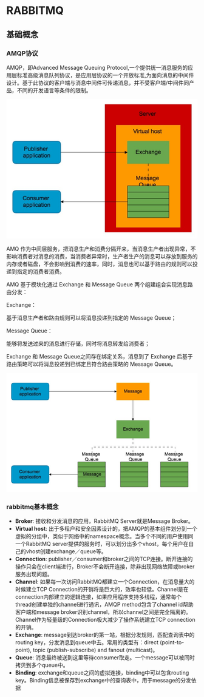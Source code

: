 # RABBITMQ

## 基础概念

### AMQP协议

 AMQP，即Advanced Message Queuing Protocol,一个提供统一消息服务的应用层标准高级消息队列协议，是应用层协议的一个开放标准,为面向消息的中间件设计。基于此协议的客户端与消息中间件可传递消息，并不受客户端/中间件同产品，不同的开发语言等条件的限制。



![amq模型](https://raw.githubusercontent.com/ljs904123126/mynote/master/img/amq_model.jpg)

 AMQ 作为中间层服务，把消息生产和消费分隔开来，当消息生产者出现异常，不影响消费者对消息的消费，当消费者异常时，生产者生产的消息可以存放到服务的内存或者磁盘，不会影响到消费的速率，同时，消息也可以基于路由的规则可以投递到指定的消费者消费。

 AMQ 基于模块化通过 Exchange 和 Message Queue 两个组建组合实现消息路由分发：

Exchange：

基于消息生产者和路由规则可以将消息投递到指定的 Message Queue；

Message Queue：

能够将发送过来的消息进行存储，同时将消息转发给消费者；

 Exchange 和 Message Queue之间存在绑定关系，消息到了 Exchange 后基于路由策略可以将消息投递到已绑定且符合路由策略的 Message Queue。

![](img/AMQP_process.jpg)





### rabbitmq基本概念

- **Broker**: 接收和分发消息的应用，RabbitMQ Server就是Message Broker。
- **Virtual host**: 出于多租户和安全因素设计的，把AMQP的基本组件划分到一个虚拟的分组中，类似于网络中的namespace概念。当多个不同的用户使用同一个RabbitMQ server提供的服务时，可以划分出多个vhost，每个用户在自己的vhost创建exchange／queue等。
- **Connection**: publisher／consumer和broker之间的TCP连接。断开连接的操作只会在client端进行，Broker不会断开连接，除非出现网络故障或broker服务出现问题。
- **Channel**: 如果每一次访问RabbitMQ都建立一个Connection，在消息量大的时候建立TCP Connection的开销将是巨大的，效率也较低。Channel是在connection内部建立的逻辑连接，如果应用程序支持多线程，通常每个thread创建单独的channel进行通讯，AMQP method包含了channel id帮助客户端和message broker识别channel，所以channel之间是完全隔离的。Channel作为轻量级的Connection极大减少了操作系统建立TCP connection的开销。
- **Exchange**: message到达broker的第一站，根据分发规则，匹配查询表中的routing key，分发消息到queue中去。常用的类型有：direct (point-to-point), topic (publish-subscribe) and fanout (multicast)。
- **Queue**: 消息最终被送到这里等待consumer取走。一个message可以被同时拷贝到多个queue中。
- **Binding**: exchange和queue之间的虚拟连接，binding中可以包含routing key。Binding信息被保存到exchange中的查询表中，用于message的分发依据